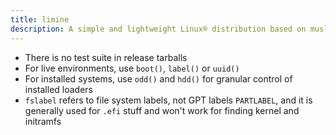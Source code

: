 ```yaml
---
title: limine
description: A simple and lightweight Linux® distribution based on musl libc and toybox
---
```


- There is no test suite in release tarballs
- For live environments, use `boot()`, `label()` or `uuid()`
- For installed systems, use `odd()` and `hdd()` for granular control of installed loaders
- `fslabel` refers to file system labels, not GPT labels `PARTLABEL`, and it is generally used for `.efi` stuff and won't work for finding kernel and initramfs
